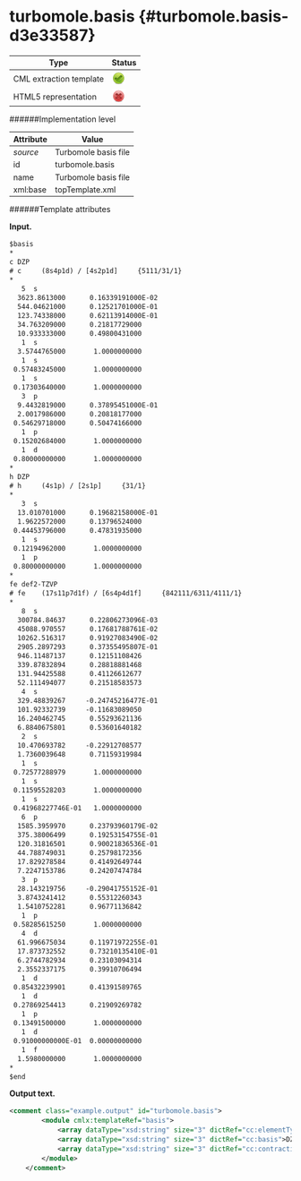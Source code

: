 # turbomole.basis {#turbomole.basis-d3e33587}


| Type                                                                                                                                                | Status                                                                                                                                              |
|----|----|
| CML extraction template                                                                                                                             | ![](/imgs/Total.png)                                                                                                                                |
| HTML5 representation                                                                                                                                | ![](/imgs/None.png)                                                                                                                                 |

######Implementation level

| Attribute                                                                                                                                           | Value                                                                                                                                               |
|----|----|
| *source*                                                                                                                                            | Turbomole basis file                                                                                                                                |
| id                                                                                                                                                  | turbomole.basis                                                                                                                                     |
| name                                                                                                                                                | Turbomole basis file                                                                                                                                |
| xml:base                                                                                                                                            | topTemplate.xml                                                                                                                                     |

######Template attributes

**Input.**

    $basis
    *
    c DZP
    # c     (8s4p1d) / [4s2p1d]     {5111/31/1}
    *
       5  s
      3623.8613000      0.16339191000E-02
      544.04621000      0.12521701000E-01
      123.74338000      0.62113914000E-01
      34.763209000      0.21817729000
      10.933333000      0.49800431000
       1  s
      3.5744765000       1.0000000000
       1  s
     0.57483245000       1.0000000000
       1  s
     0.17303640000       1.0000000000
       3  p
      9.4432819000      0.37895451000E-01
      2.0017986000      0.20818177000
     0.54629718000      0.50474166000
       1  p
     0.15202684000       1.0000000000
       1  d
     0.80000000000       1.0000000000
    *
    h DZP
    # h     (4s1p) / [2s1p]     {31/1}
    *
       3  s
      13.010701000      0.19682158000E-01
      1.9622572000      0.13796524000
     0.44453796000      0.47831935000
       1  s
     0.12194962000       1.0000000000
       1  p
     0.80000000000       1.0000000000
    *
    fe def2-TZVP
    # fe    (17s11p7d1f) / [6s4p4d1f]     {842111/6311/4111/1}
    *
       8  s
      300784.84637      0.22806273096E-03
      45088.970557      0.17681788761E-02
      10262.516317      0.91927083490E-02
      2905.2897293      0.37355495807E-01
      946.11487137      0.12151108426
      339.87832894      0.28818881468
      131.94425588      0.41126612677
      52.111494077      0.21518583573
       4  s
      329.48839267     -0.24745216477E-01
      101.92332739     -0.11683089050
      16.240462745      0.55293621136
      6.8840675801      0.53601640182
       2  s
      10.470693782     -0.22912708577
      1.7360039648      0.71159319984
       1  s
     0.72577288979       1.0000000000
       1  s
     0.11595528203       1.0000000000
       1  s
     0.41968227746E-01   1.0000000000
       6  p
      1585.3959970      0.23793960179E-02
      375.38006499      0.19253154755E-01
      120.31816501      0.90021836536E-01
      44.788749031      0.25798172356
      17.829278584      0.41492649744
      7.2247153786      0.24207474784
       3  p
      28.143219756     -0.29041755152E-01
      3.8743241412      0.55312260343
      1.5410752281      0.96771136842
       1  p
     0.58285615250       1.0000000000
       4  d
      61.996675034      0.11971972255E-01
      17.873732552      0.73210135410E-01
      6.2744782934      0.23103094314
      2.3552337175      0.39910706494
       1  d
     0.85432239901      0.41391589765
       1  d
     0.27869254413      0.21909269782
       1  p
     0.13491500000       1.0000000000
       1  d
     0.91000000000E-01  0.00000000000
       1  f
      1.5980000000       1.0000000000
    *
    $end    
        

**Output text.**

```xml
<comment class="example.output" id="turbomole.basis">
        <module cmlx:templateRef="basis">
            <array dataType="xsd:string" size="3" dictRef="cc:elementType">c h fe</array>
            <array dataType="xsd:string" size="3" dictRef="cc:basis">DZP DZP def2-TZVP</array>
            <array dataType="xsd:string" size="3" dictRef="cc:contraction">4s2p1d 2s1p 6s4p4d1f</array>
        </module> 
    </comment>
```
